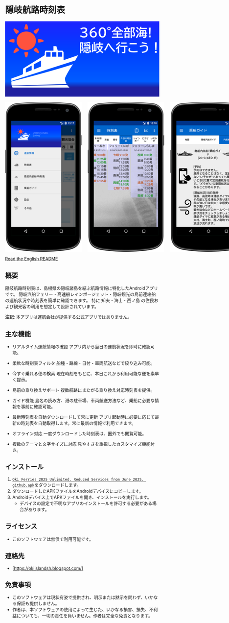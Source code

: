# 隠岐航路時刻表

![フィーチャーグラフィック](設計データ他/ストア用データ/フィーチャーグラフィック1024x500Ja.png)

<div style="display: flex;">
  <img src="設計データ他/ストア用データ/01ja.png" alt="Home Screen" style="margin-right: 20px; width: 250px;">
  <img src="設計データ他/ストア用データ/02ja.png" alt="Chat Screen" style="margin-right: 20px; width: 250px;">
  <img src="設計データ他/ストア用データ/08ja.png" alt="Event Log" style="width: 250px;">
</div>

[Read the English README](README.md)

## 概要

隠岐航路時刻表は、島根県の隠岐諸島を結ぶ航路情報に特化したAndroidアプリです。
隠岐汽船フェリー・高速船レインボージェット・隠岐観光の島前連絡船の運航状況や時刻表を簡単に確認できます。
特に 知夫・海士・西ノ島 の住民および観光客の利用を想定して設計されています。

**注記**: 本アプリは運航会社が提供する公式アプリではありません。

## 主な機能

-   リアルタイム運航情報の確認
    アプリ内から当日の運航状況を即時に確認可能。

-   柔軟な時刻表フィルタ
    船種・路線・日付・車両航送などで絞り込み可能。

-   今すぐ乗れる便の検索
    現在時刻をもとに、本日これから利用可能な便を素早く提示。

-   島前の乗り換えサポート
    複数航路にまたがる乗り換え対応時刻表を提供。

-   ガイド機能
    島名の読み方、港の駐車場、車両航送方法など、乗船に必要な情報を事前に確認可能。

-   最新時刻表を自動ダウンロードして常に更新
    アプリ起動時に必要に応じて最新の時刻表を自動取得します。常に最新の情報で利用できます。

-   オフライン対応
    一度ダウンロードした時刻表は、圏外でも閲覧可能。

-   複数のテーマと文字サイズに対応
    見やすさを重視したカスタマイズ機能付き。

## インストール

1. [`Oki Ferries 2025 Unlimited. Reduced Services from June 2025. github.apk`](Oki%20Ferries%202025%20Unlimited.%20Reduced%20Services%20from%20June%202025.%20github.apk)をダウンロードします。
2.  ダウンロードしたAPKファイルをAndroidデバイスにコピーします。
3.  Androidデバイス上でAPKファイルを開き、インストールを実行します。
    -   デバイスの設定で不明なアプリのインストールを許可する必要がある場合があります。

## ライセンス

-   このソフトウェアは無償で利用可能です。

## 連絡先

-   [https://okiislandsh.blogspot.com/]

## 免責事項

-   このソフトウェアは現状有姿で提供され、明示または黙示を問わず、いかなる保証も提供しません。
-   作者は、本ソフトウェアの使用によって生じた、いかなる損害、損失、不利益についても、一切の責任を負いません。作者は完全な免責となります。
